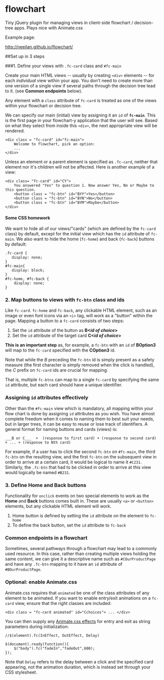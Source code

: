 flowchart
===
Tiny jQuery plugin for managing views in client-side flowchart / decision-tree apps. Plays nice with Animate.css

Example page:

http://neeilan.github.io/flowchart/

##Set up in 3 steps

###1. Define your views with `.fc-card` class and `#fc-main`

Create your main HTML views -- usually by creating `<div>` elements -- for each *individual* view within your app. You don't need to create more than one version of a single view if several paths through the decision tree lead to it. (see __Common endpoints__ below). 

Any element with a `class` attribute of `fc-card` is treated as one of the views within your flowchart or decision tree. 

We can specify our main (initial) view by assigning it an `id` of __`fc-main`__. This is the first page in your flowchart-y application that the user will see. Based on what they select from inside this `<div>`, the next appropriate view will be rendered.


    <div class = "fc-card" id="fc-main">
        Welcome to flowchart, pick an option:
        ...
    </div> 


Unless an element or a parent element is specified as `.fc-card`, neither that element nor it's children will not be affected. 
Here is another example of a view:

    <div class= "fc-card" id="CY">
        You answered "Yes" to question 1. Now answer Yes, No or Maybe to this question.
        <button class = "fc-btn" id="BYY">Yes</button>
        <button class = "fc-btn" id="BYN">No</button>
        <button class = "fc-btn" id="BYM">Maybe</button>
    </div>


#### Some CSS homework

We want to hide all of our views/"cards" (which are defined by the `fc-card` class) by default, except for the initial view which has the `id` attribute of `fc-main`. We also want to hide the home (`fc-home`) and back (`fc-back`) buttons by default:

    .fc-card {
       display: none;
    }
    #fc-main{
       display: block;
    }
    #fc-home, #fc-back {
        display: none;
    }


### 2. Map buttons to views with `fc-btn` class and ids
Like `fc-card`. `fc-home` and  `fc-back`, any clickable HTML element, such as an image or even font icons via an `<i>` tag, will work as a "button" within the page.
Mapping a button to a `fc-card` consists of two steps:

1. Set the `id` attribute of the button as __B<*id of choice*>__
2. Set the `id` attribute of the target card __C<*id of choice*>__

__This is an important step__ as, for example, a `fc-btn` with an `id` of __BOption3__ will map to the `fc-card` specified with the __COption3__ id. 

Note that while the *B* preceding the `fc-btn` id is simply present as a safety measure (the first character is simply removed when the click is handled), the *C*  prefix on `fc-card` ids are crucial for mapping.

That is, multiple `fc-btns` can map to a single `fc-card` by specifying the same `id` attribute, but each card should have a unique identifier.  


### Assigning `id` attributes effectively
Other than the `#fc-main` view which is mandatory, all mapping within your flow chart is done by assigning `id` attributes as you wish. You have almost complete freedom when it comes to naming them to best suit your needs, but in larger trees, it can be easy to reuse or lose track of identifiers. A general format for naming buttons and cards (views) is:

    ___B or C___  +  (response to first card) + (response to second card) + ... + (response to Nth card)

For example, if a user has to click the second `fc-btn` on `#fc-main`, the third `fc-btn` on the resulting view, and the first `fc-btn` on the subsequent view in order to arrive at a certain card, it would be logical to name it `#C231`.
Similarly, the `.fc-btn` that had to be clicked in order to arrive at this view would logically be named `#B231`.

### 3. Define Home and Back buttons
Functionality for `onclick` events on two special elements to work as the __Home__ and __Back__ buttons comes built in. These are usually `<a>` or `<button>` elements, but any clickable HTML element will work.
   
1. Home button is defined by setting the `id` attribute on the element to `fc-home`
2. To define the back button, set the `id` attribute to `fc-back`


### Common endpoints in a flowchart
Sometimes, several pathways through a flowchart may lead to a commonly used resource. In this case, rather than creating multiple views holding the same content, we can give it a descriptive name such as `#COurProductPage` and have any `.fc-btn` mapping to it have an `id` attribute of `#BOurProductPage`.  


### Optional: enable Animate.css
Animate.css requires that `animated` be one of the class attributes of any element to be animated. If you want to enable entry/exit animations on a `fc-card` view, ensure that the right classes are included:

`<div class = "fc-card animated" id="Cchoices"> ... </div>`

You can then supply any [Animate.css effects]('https://github.com/daneden/animate.css') for entry and exit as string parameters during initialization:


    //$(element).fc(InEffect, OutEffect, Delay)

    $(document).ready(function(){
        $("body").fc("fadeIn","fadeOut",600);
    });
    
Note that `Delay` refers to the delay between a click and the specified card appearing, not the animation duration, which is instead set through your CSS stylesheet.

